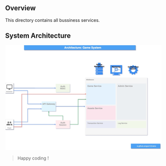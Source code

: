 ## Overview

This directory contains all bussiness services.

## System Architecture
![Game System](../../documentations/datagram/game-system.jpg)

> Happy coding !
